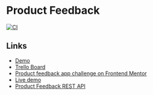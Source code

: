 # Product Feedback

[![CI](https://github.com/Antodi99/product-feedback/actions/workflows/ci.yml/badge.svg?branch=main)](https://github.com/Antodi99/product-feedback/actions/workflows/ci.yml)

## Links

- [Demo](https://631b51e618b6e70ed99385ef--product-feedback-react.netlify.app)
- [Trello Board](https://trello.com/b/Qqy1cSW4/product-feedback-app)
- [Product feedback app challenge on Frontend Mentor](https://www.frontendmentor.io/challenges/product-feedback-app-wbvUYqjR6)
- [Live demo](https://fem-product-feedback-app.vercel.app/)
- [Product Feedback REST API](https://github.com/Arthur199212/product-feedback-app)

<!-- https://go-product-feedback.herokuapp.com/api/auth/github -->
